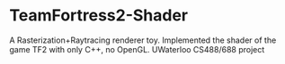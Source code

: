 # TeamFortress2-Shader
A Rasterization+Raytracing renderer toy. Implemented the shader of the game TF2 with only C++, no OpenGL. UWaterloo CS488/688 project
